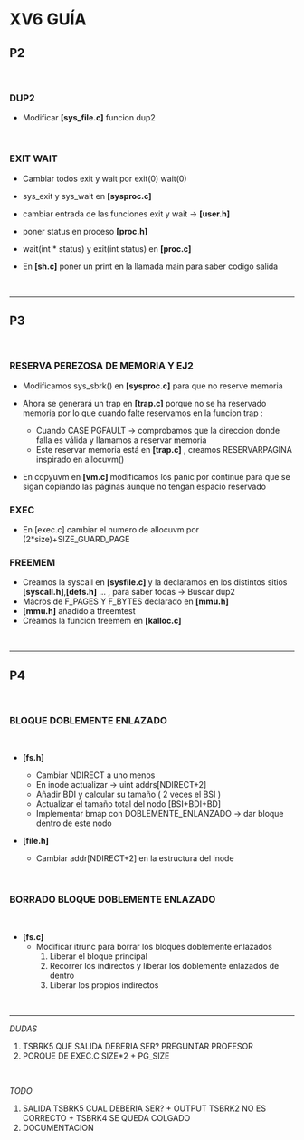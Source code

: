<h1>XV6 GUÍA</h1>



<h2>P2</h2></br> 


<h3>DUP2</h3>

* Modificar **[sys_file.c]** funcion dup2

</br>

<h3>EXIT WAIT</h3>

* Cambiar todos exit y wait por exit(0) wait(0)

* sys_exit y sys_wait en **[sysproc.c]**

* cambiar entrada de las funciones exit y wait ->  **[user.h]**

* poner status en proceso **[proc.h]**

* wait(int * status) y exit(int status) en **[proc.c]** 

* En **[sh.c]** poner un print en la llamada main para saber codigo salida

</br>

---

<h2>P3</h2></br> 

<h3>RESERVA PEREZOSA DE MEMORIA Y EJ2</h3>

* Modificamos sys_sbrk() en **[sysproc.c]** para que no reserve memoria
* Ahora se generará un trap en **[trap.c]** porque no se ha reservado memoria por lo que cuando falte reservamos en la funcion trap :
    * Cuando CASE PGFAULT -> comprobamos que la direccion donde falla es válida y llamamos a reservar memoria
    * Este reservar memoria está en **[trap.c]** , creamos RESERVARPAGINA inspirado en allocuvm()

* En copyuvm en **[vm.c]** modificamos los panic por continue para que se sigan copiando las páginas aunque no tengan espacio reservado

<h3>EXEC</h3>

* En [exec.c] cambiar el numero de allocuvm por (2*size)+SIZE_GUARD_PAGE

<h3>FREEMEM</h3>

* Creamos la syscall en **[sysfile.c]** y la declaramos en los distintos sitios **[syscall.h]**,**[defs.h]** ... , para saber todas -> Buscar dup2
* Macros de F_PAGES Y F_BYTES declarado en **[mmu.h]**
* **[mmu.h]** añadido a tfreemtest 
* Creamos la funcion freemem en **[kalloc.c]**



<br>

---

<h2>P4</h2></br>


<h3>BLOQUE DOBLEMENTE ENLAZADO</h3><br>

* **[fs.h]** 
    * Cambiar NDIRECT a uno menos
    * En inode actualizar -> uint addrs[NDIRECT+2]
    * Añadir BDI y calcular su tamaño ( 2 veces el BSI )
    * Actualizar el tamaño total del nodo [BSI+BDI+BD]
    * Implementar bmap con DOBLEMENTE_ENLANZADO -> dar bloque dentro de este nodo

* **[file.h]**
    * Cambiar addr[NDIRECT+2] en la estructura del inode

<br>

<h3>BORRADO BLOQUE DOBLEMENTE ENLAZADO</h3><br>

* **[fs.c]**
    * Modificar itrunc para borrar los bloques doblemente enlazados
        1. Liberar el bloque principal
        2. Recorrer los indirectos y liberar los doblemente enlazados de dentro
        3. Liberar los propios indirectos

</br>

---

*DUDAS*

1. TSBRK5 QUE SALIDA DEBERIA SER? PREGUNTAR PROFESOR
2. PORQUE DE EXEC.C SIZE*2 + PG_SIZE

</br>

*TODO*

1. SALIDA TSBRK5 CUAL DEBERIA SER? + OUTPUT TSBRK2 NO ES CORRECTO + TSBRK4 SE QUEDA COLGADO
2. DOCUMENTACION
